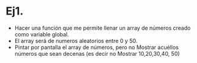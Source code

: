 # Ej1.
 - Hacer una función que me permite llenar un array de números creado como variable global.
 - El array será de numeros aleatorios entre 0 y 50.
 - Pintar por pantalla el array de números, pero no Mostrar acuéllos números que sean decenas (es decir no Mostrar 10,20,30,40, 50)
